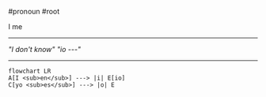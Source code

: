 #pronoun #root

I
me

***
*"I don't know"*
*"io ---"*
***
```mermaid  
flowchart LR
A[I <sub>en</sub>] ---> |i| E[io]
C[yo <sub>es</sub>] ---> |o| E
```